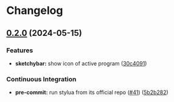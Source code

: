 # Changelog

## [0.2.0](https://github.com/engeir/stowfiles/compare/sketchybar-v0.1.0...sketchybar-v0.2.0) (2024-05-15)


### Features

* **sketchybar:** show icon of active program ([30c4091](https://github.com/engeir/stowfiles/commit/30c4091bf241c699067475990f1c874bf5d5a165))


### Continuous Integration

* **pre-commit:** run stylua from its official repo ([#41](https://github.com/engeir/stowfiles/issues/41)) ([5b2b282](https://github.com/engeir/stowfiles/commit/5b2b28261541a6976f312a9684294810a4d75520))
